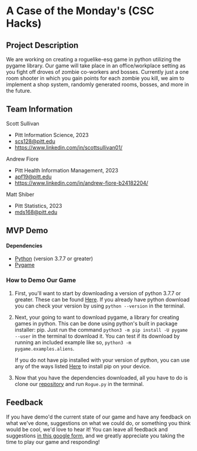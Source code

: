 # A Case of the Monday's (CSC Hacks)

## Project Description
We are working on creating a roguelike-esq game in python utilizing the pygame library. Our game will take place in an office/workplace setting as you fight off droves of zombie co-workers and bosses. Currently just a one room shooter in which you gain points for each zombie you kill, we aim to implement a shop system, randomly generated rooms, bosses, and more in the future.

## Team Information
Scott Sullivan
* Pitt Information Science, 2023
* scs128@pitt.edu
* https://www.linkedin.com/in/scottsullivan01/

Andrew Fiore
* Pitt Health Information Management, 2023
* apf19@pitt.edu
* https://www.linkedin.com/in/andrew-fiore-b24182204/

Matt Shiber
* Pitt Statistics, 2023
* mds168@pitt.edu

## MVP Demo

#### Dependencies
 - [Python](https://www.python.org/) (version 3.7.7 or greater)
 - [Pygame](https://www.pygame.org/wiki/about)

### How to Demo Our Game

1. First, you'll want to start by downloading a version of python 3.7.7 or greater. These can be found [Here](https://www.python.org/downloads/). If you already have python download you can check your version by using ```python --version``` in the terminal.

2. Next, your going to want to download pygame, a library for creating games in python. This can be done using python's built in package installer: pip. Just run the command ```python3 -m pip install -U pygame --user``` in the terminal to download it. You can test if its download by running an included example like so, ```python3 -m pygame.examples.aliens```. 

    If you do not have pip installed with your version of python, you can use any of the ways listed [Here](https://pip.pypa.io/en/stable/installation/#ensurepip) to install pip on your device.

3. Now that you have the dependencies downloaded, all you have to do is clone our [repository](https://github.com/scs128/CSCHacks2021) and run ```Rogue.py``` in the terminal.

## Feedback

If you have demo'd the current state of our game and have any feedback on what we've done, suggestions on what we could do, or something you think would be cool, we'd love to hear it! You can leave all feedback and suggestions [in this google form](https://forms.gle/ZvYj9mZQgRrRbkNv7), and we greatly appreciate you taking the time to play our game and responding!

